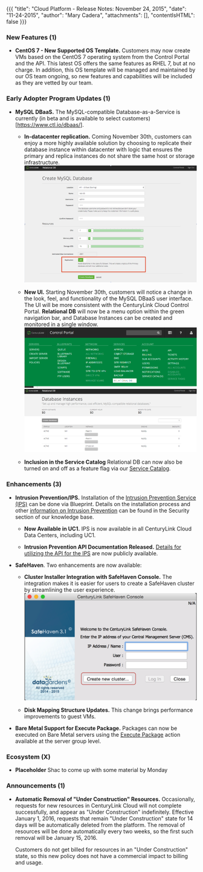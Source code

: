 {{{
"title": "Cloud Platform - Release Notes: November 24, 2015",
"date": "11-24-2015",
"author": "Mary Cadera",
"attachments": [],
"contentIsHTML": false
}}}

### New Features (1)

* __CentOS 7 - New Supported OS Template.__ Customers may now create VMs based on the CentOS 7 operating system from the Control Portal and the API. This latest OS offers the same features as RHEL 7, but at no charge. In addition, this OS template will be managed and maintained by our OS team ongoing, so new features and capabilities will be included as they are vetted by our team.  

### Early Adopter Program Updates (1)

* __MySQL DBaaS.__ The MySQL-compatible Database-as-a-Service is currently (in beta and is available to select customers)[https://www.ctl.io/dbaas/].   

  * __In-datacenter replication.__ Coming November 30th, customers can enjoy a more highly available solution by choosing to replicate their database instance within datacenter with logic that ensures the primary and replica instances do not share the same host or storage infrastructure.
  ![In DC Replication](../images/2015-11-24_releasenotes2.png)
  
  * __New UI.__ Starting November 30th, customers will notice a change in the look, feel, and functionality of the MySQL DBaaS user interface. The UI will be more consistent with the CenturyLink Cloud Control Portal. __Relational DB__ will now be a menu option within the green navigation bar, and Database Instances can be created and monitored in a single window.
  ![Navigation](../images/2015-11-24_releasenotes1.png)
  ![DB Instances](../images/2015-11-24_releasenotes3.png)
  * __Inclusion in the Service Catalog__ Relational DB can now also be turned on and off as a feature flag via our [Service Catalog](https://www.ctl.io/knowledge-base/general/getting-started-with-the-service-catalog/). 


### Enhancements (3)

* __Intrusion Prevention/IPS.__ Installation of the [Intrusion Prevention Service (IPS)](https://www.ctl.io/intrusion-prevention-service/) can be done via Blueprint. Details on the installation process and other [information on Intrusion Prevention](https://www.ctl.io/knowledge-base/security/#1) can be found in the Security section of our knowledge base.

  * __Now Available in UC1.__ IPS is now available in all CenturyLink Cloud Data Centers, including UC1.

  * __Intrusion Prevention API Documentation Released.__ [Details for utilizing the API for the IPS](https://www.ctl.io/knowledge-base/security/ips-api/) are now publicly available.

* __SafeHaven__. Two enhancements are now available:

  * __Cluster Installer Integration with SafeHaven Console.__ The integration makes it is easier for users to create a SafeHaven cluster by streamlining the user experience.
  ![SafeHaven Console](../images/2015-11-24_releasenotes4.png)

  * __Disk Mapping Structure Updates.__ This change brings performance improvements to guest VMs.

* __Bare Metal Support for Execute Package.__ Packages can now be executed on Bare Metal servers using the [Execute Package](https://www.ctl.io/knowledge-base/servers/using-group-tasks-to-install-software-and-run-scripts-on-groups/) action available at the server group level.

### Ecosystem (X)

* __Placeholder__ Shac to come up with some material by Monday

### Announcements (1)

* __Automatic Removal of "Under Construction" Resources.__ Occasionally, requests for new resources in CenturyLink Cloud will not complete successfully, and appear as "Under Construction" indefinitely. Effective January 1, 2016, requests that remain "Under Construction" state for 14 days will be automatically deleted from the platform. The removal of resources will be done automatically every two weeks, so the first such removal will be January 15, 2016.

  Customers do not get billed for resources in an "Under Construction" state, so this new policy does not have a commercial impact to billing and usage.
